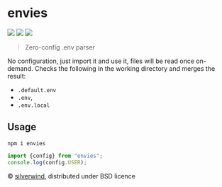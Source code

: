 # envies
[![](https://img.shields.io/npm/v/envies.svg?style=flat)](https://www.npmjs.org/package/envies) [![](https://img.shields.io/npm/dm/envies.svg)](https://www.npmjs.org/package/envies) [![](https://packagephobia.com/badge?p=envies)](https://packagephobia.com/result?p=envies)

> Zero-config .env parser

No configuration, just import it and use it, files will be read once on-demand. Checks the following in the working directory and merges the result:

- `.default.env`
- `.env`,
- `.env.local`

## Usage
```console
npm i envies
```
```js
import {config} from "envies";
console.log(config.USER);
```

© [silverwind](https://github.com/silverwind), distributed under BSD licence

